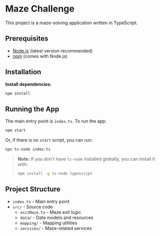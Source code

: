 # Maze Challenge

This project is a maze-solving application written in TypeScript.

## Prerequisites

- [Node.js](https://nodejs.org/) (latest version recommended)
- [npm](https://www.npmjs.com/) (comes with Node.js)

## Installation

**Install dependencies:**
   ```sh
   npm install
   ```

## Running the App

The main entry point is `index.ts`. To run the app:

```sh
npm start
```

Or, if there is no `start` script, you can run:

```sh
npx ts-node index.ts
```

> **Note:** If you don't have `ts-node` installed globally, you can install it with:
> ```sh
> npm install -g ts-node typescript
> ```

## Project Structure

- `index.ts` - Main entry point
- `src/` - Source code
  - `exitMaze.ts` - Maze exit logic
  - `data/` - Data models and resources
  - `mapping/` - Mapping utilities
  - `services/` - Maze-related services
